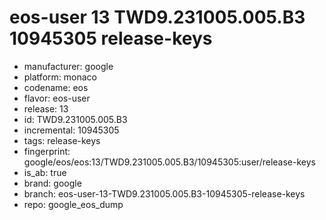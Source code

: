 # eos-user 13 TWD9.231005.005.B3 10945305 release-keys
- manufacturer: google
- platform: monaco
- codename: eos
- flavor: eos-user
- release: 13
- id: TWD9.231005.005.B3
- incremental: 10945305
- tags: release-keys
- fingerprint: google/eos/eos:13/TWD9.231005.005.B3/10945305:user/release-keys
- is_ab: true
- brand: google
- branch: eos-user-13-TWD9.231005.005.B3-10945305-release-keys
- repo: google_eos_dump
